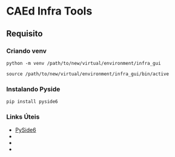 # CAEd Infra Tools

## Requisito

### Criando venv
`python -m venv /path/to/new/virtual/environment/infra_gui`

`source /path/to/new/virtual/environment/infra_gui/bin/active`

### Instalando Pyside
`pip install pyside6`

### Links Úteis

- [PySide6](https://doc.qt.io/qtforpython-6/PySide6/QtWidgets/index.html)
-
-
-